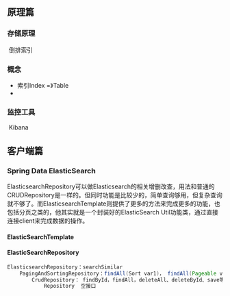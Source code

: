 ## 原理篇

### 存储原理

​	倒排索引

### 概念

- 索引Index =》Table
- 

### 监控工具

​	Kibana



## 客户端篇

### 

### Spring Data ElasticSearch

​	ElasticsearchRepository可以做Elasticsearch的相关增删改查，用法和普通的CRUDRepository是一样的。但同时功能是比较少的，简单查询够用，但复杂查询就不够了。而ElasticsearchTemplate则提供了更多的方法来完成更多的功能，也包括分页之类的，他其实就是一个封装好的ElasticSearch Util功能类，通过直接连接client来完成数据的操作。

#### ElasticSearchTemplate

#### ElasticSearchRepository

```java
ElasticsearchRepository：searchSimilar
	PagingAndSortingRepository：findAll(Sort var1)， findAll(Pageable var1);
    	CrudRepository： findById，findAll，deleteAll、deleteById、save等
    		Repository  空接口
```





